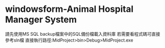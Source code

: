 # windowsform-Animal Hospital Manager System
請先使用MS SQL backup檔案中的SQL備份檔載入資料庫
若需要看程式碼可直接參考sln檔
直接執行路徑:MidProject>bin>Debug>MidProject.exe
